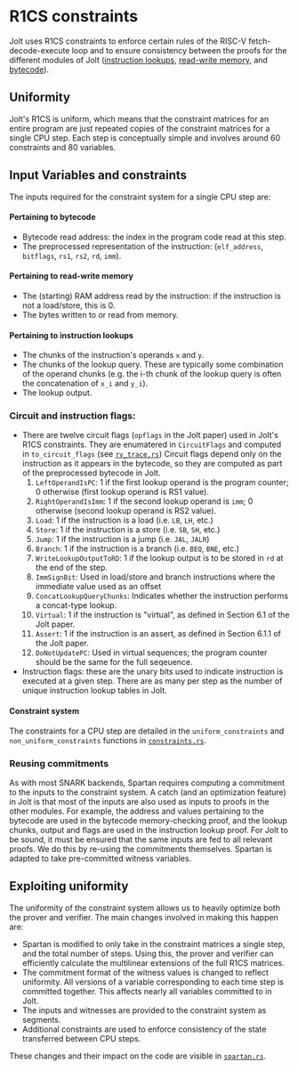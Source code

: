 # R1CS constraints

Jolt uses R1CS constraints to enforce certain rules of the RISC-V fetch-decode-execute loop
and to ensure
consistency between the proofs for the different modules of Jolt ([instruction lookups](./instruction_lookups.md), [read-write memory](./read_write_memory.md), and [bytecode](./bytecode.md)).

## Uniformity

Jolt's R1CS is uniform, which means
that the constraint matrices for an entire program are just repeated copies of the constraint
matrices for a single CPU step.
Each step is conceptually simple and involves around 60 constraints and 80 variables.

## Input Variables and constraints

The inputs required for the constraint system for a single CPU step are:

#### Pertaining to bytecode
* Bytecode read address: the index in the program code read at this step.
* The preprocessed representation of the instruction: (`elf_address`, `bitflags`, `rs1`, `rs2`, `rd`, `imm`).

#### Pertaining to read-write memory
* The (starting) RAM address read by the instruction: if the instruction is not a load/store, this is 0.
* The bytes written to or read from memory.

####  Pertaining to instruction lookups
* The chunks of the instruction's operands `x` and `y`.
* The chunks of the lookup query. These are typically some combination of the operand chunks (e.g. the i-th chunk of the lookup query is often the concatenation of `x_i` and `y_i`).
* The lookup output.

### Circuit and instruction flags:
* There are twelve circuit flags (`opflags` in the Jolt paper) used in Jolt's R1CS constraints.
They are enumatered in `CircuitFlags` and computed in `to_circuit_flags` (see [`rv_trace.rs`](https://github.com/a16z/jolt/blob/main/common/src/rv_trace.rs))
Circuit flags depend only on the instruction as it appears in the bytecode, so they are computed as part of
the preprocessed bytecode in Jolt.
    1. `LeftOperandIsPC`: 1 if the first lookup operand is the program counter; 0 otherwise (first lookup operand is RS1 value).
    1. `RightOperandIsImm`: 1 if the second lookup operand is `imm`; 0 otherwise (second lookup operand is RS2 value).
    1. `Load`: 1 if the instruction is a load (i.e. `LB`, `LH`, etc.)
    1. `Store`: 1 if the instruction is a store (i.e. `SB`, `SH`, etc.)
    1. `Jump`: 1 if the instruction is a jump (i.e. `JAL`, `JALR`)
    1. `Branch`: 1 if the instruction is a branch (i.e. `BEQ`, `BNE`, etc.)
    1. `WriteLookupOutputToRD`: 1 if the lookup output is to be stored in `rd` at the end of the step.
    1. `ImmSignBit`: Used in load/store and branch instructions where the immediate value used as an offset
    1. `ConcatLookupQueryChunks`: Indicates whether the instruction performs a concat-type lookup.
    1. `Virtual`: 1 if the instruction is "virtual", as defined in Section 6.1 of the Jolt paper.
    1. `Assert`: 1 if the instruction is an assert, as defined in Section 6.1.1 of the Jolt paper.
    1. `DoNotUpdatePC`: Used in virtual sequences; the program counter should be the same for the full seqeuence.
* Instruction flags: these are the unary bits used to indicate instruction is executed at a given step.
There are as many per step as the number of unique instruction lookup tables in Jolt.

#### Constraint system

The constraints for a CPU step are detailed in the `uniform_constraints` and `non_uniform_constraints` functions in [`constraints.rs`](https://github.com/a16z/jolt/blob/main/jolt-core/src/r1cs/constraints.rs).

### Reusing commitments

As with most SNARK backends, Spartan requires computing a commitment to the inputs
to the constraint system.
A catch (and an optimization feature) in Jolt is that most of the inputs
are also used as inputs to proofs in the other modules. For example,
the address and values pertaining to the bytecode are used in the bytecode memory-checking proof,
and the lookup chunks, output and flags are used in the instruction lookup proof.
For Jolt to be sound, it must be ensured that the same inputs are fed to all relevant proofs.
We do this by re-using the commitments themselves.
Spartan is adapted to take pre-committed witness variables.

## Exploiting uniformity

The uniformity of the constraint system allows us to heavily optimize both the prover and verifier.
The main changes involved in making this happen are:
- Spartan is modified to only take in the constraint matrices a single step, and the total number of steps.
Using this, the prover and verifier can efficiently calculate the multilinear extensions of the full R1CS matrices.
- The commitment format of the witness values is changed to reflect uniformity.
All versions of a variable corresponding to each time step is committed together.
This affects nearly all variables committed to in Jolt.
- The inputs and witnesses are provided to the constraint system as segments.
- Additional constraints are used to enforce consistency of the state transferred between CPU steps.

These changes and their impact on the code are visible in [`spartan.rs`](https://github.com/a16z/jolt/blob/main/jolt-core/src/r1cs/spartan.rs).
